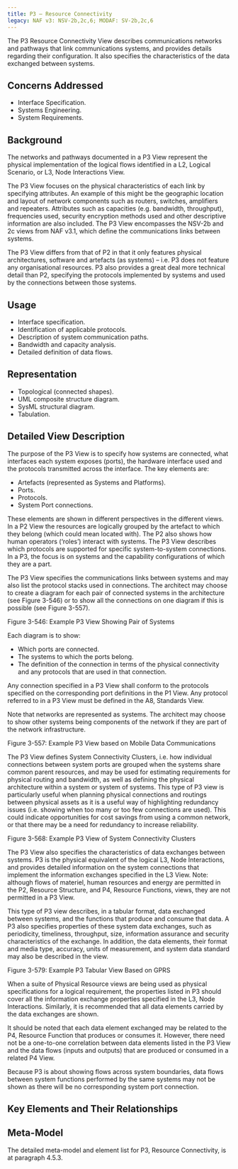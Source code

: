 ```yaml
---
title: P3 – Resource Connectivity
legacy: NAF v3: NSV-2b,2c,6; MODAF: SV-2b,2c,6
---
```


The P3 Resource Connectivity View describes communications networks and
pathways that link communications systems, and provides details regarding their
configuration. It also specifies the characteristics of the data exchanged between
systems.

## Concerns Addressed

* Interface Specification.
* Systems Engineering.
* System Requirements.

## Background

The networks and pathways documented in a P3 View represent the physical
implementation of the logical flows identified in a L2, Logical Scenario, or L3, Node
Interactions View.

The P3 View focuses on the physical characteristics of each link by specifying
attributes. An example of this might be the geographic location and layout of network
components such as routers, switches, amplifiers and repeaters. Attributes such as
capacities (e.g. bandwidth, throughput), frequencies used, security encryption
methods used and other descriptive information are also included. The P3 View
encompasses the NSV-2b and 2c views from NAF v3.1, which define the
communications links between systems.

The P3 View differs from that of P2 in that it only features physical architectures,
software and artefacts (as systems) – i.e. P3 does not feature any organisational
resources. P3 also provides a great deal more technical detail than P2, specifying
the protocols implemented by systems and used by the connections between those
systems.

## Usage

* Interface specification.
* Identification of applicable protocols.
* Description of system communication paths.
* Bandwidth and capacity analysis.
* Detailed definition of data flows.

## Representation

* Topological (connected shapes).
* UML composite structure diagram.
* SysML structural diagram.
* Tabulation.

## Detailed View Description

The purpose of the P3 View is to specify how systems are connected, what
interfaces each system exposes (ports), the hardware interface used and the
protocols transmitted across the interface. The key elements are:

* Artefacts (represented as Systems and Platforms).
* Ports.
* Protocols.
* System Port connections.

These elements are shown in different perspectives in the different views. In a P2
View the resources are logically grouped by the artefact to which they belong (which
could mean located with). The P2 also shows how human operators (‘roles’) interact
with systems. The P3 View describes which protocols are supported for specific
system-to-system connections. In a P3, the focus is on systems and the capability
configurations of which they are a part.

The P3 View specifies the communications links between systems and may also list
the protocol stacks used in connections. The architect may choose to create a
diagram for each pair of connected systems in the architecture (see Figure 3-546) or
to show all the connections on one diagram if this is possible (see Figure 3-557).

Figure 3-546: Example P3 View Showing Pair of Systems

Each diagram is to show:

* Which ports are connected.
* The systems to which the ports belong.
* The definition of the connection in terms of the physical connectivity and any
  protocols that are used in that connection.

Any connection specified in a P3 View shall conform to the protocols specified on the
corresponding port definitions in the P1 View. Any protocol referred to in a P3 View
must be defined in the A8, Standards View.

Note that networks are represented as systems. The architect may choose to show
other systems being components of the network if they are part of the network
infrastructure.

Figure 3-557: Example P3 View based on Mobile Data Communications

The P3 View defines System Connectivity Clusters, i.e. how individual connections
between system ports are grouped when the systems share common parent
resources, and may be used for estimating requirements for physical routing and
bandwidth, as well as defining the physical architecture within a system or system of
systems. This type of P3 view is particularly useful when planning physical
connections and routings between physical assets as it is a useful way of highlighting
redundancy issues (i.e. showing when too many or too few connections are used).
This could indicate opportunities for cost savings from using a common network, or
that there may be a need for redundancy to increase reliability.

Figure 3-568: Example P3 View of System Connectivity Clusters

The P3 View also specifies the characteristics of data exchanges between systems.
P3 is the physical equivalent of the logical L3, Node Interactions, and provides
detailed information on the system connections that implement the information
exchanges specified in the L3 View. Note: although flows of materiel, human
resources and energy are permitted in the P2, Resource Structure, and P4,
Resource Functions, views, they are not permitted in a P3 View.

This type of P3 view describes, in a tabular format, data exchanged between
systems, and the functions that produce and consume that data. A P3 also specifies
properties of these system data exchanges, such as periodicity, timeliness,
throughput, size, information assurance and security characteristics of the exchange.
In addition, the data elements, their format and media type, accuracy, units of
measurement, and system data standard may also be described in the view.

Figure 3-579: Example P3 Tabular View Based on GPRS

When a suite of Physical Resource views are being used as physical specifications
for a logical requirement, the properties listed in P3 should cover all the information
exchange properties specified in the L3, Node Interactions.
Similarly, it is
recommended that all data elements carried by the data exchanges are shown.

It should be noted that each data element exchanged may be related to the P4,
Resource Function that produces or consumes it. However, there need not be a
one-to-one correlation between data elements listed in the P3 View and the data
flows (inputs and outputs) that are produced or consumed in a related P4 View.

Because P3 is about showing flows across system boundaries, data flows between
system functions performed by the same systems may not be shown as there will be
no corresponding system port connection.

## Key Elements and Their Relationships


## Meta-Model

The detailed meta-model and element list for P3, Resource Connectivity, is at
paragraph 4.5.3.
